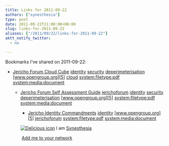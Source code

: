 ```yaml
---
title: Links for 2011-09-22
authors: ["synesthesia"]
type: post
date: 2011-09-22T21:00:00+00:00
slug: links-for-2011-09-22 
aliases: ["/2011/09/22/links-for-2011-09-22"]
aktt_notify_twitter:
  - no

---
```

Bookmarks I&#8217;ve shared on 2011-09-22:

  * [Jericho Forum Cloud Cube][1] 
    [identity][2] [security][3] [deperimeterisation][4] [www.opengroup.org][5] [cloud][6] [system:filetype:pdf][7] [system:media:document][8] </li> 
    
      * [Jericho Forum Self Assessment Guide][9] 
        [jerichoforum][10] [identity][2] [security][3] [deperimeterisation][4] [www.opengroup.org][5] [system:filetype:pdf][7] [system:media:document][8] </li> 
        
          * [Jericho Identity Commandments][11] 
            [identity][2] [www.opengroup.org][5] [jerichoforum][10] [system:filetype:pdf][7] [system:media:document][8] </li> </ul> 
            
            <p class="deliciouslink">
              <a href="https://del.icio.us/synesthesia" title="See all my bookmarks on del.icio.us"><img src="https://www.synesthesia.co.uk/images/deliciousicon.jpg" alt="Delicious icon" /></a>&nbsp;I am <a href="https://del.icio.us/synesthesia" title="See all my bookmarks on del.icio.us">Synesthesia</a>
            </p>
            
            <p class="deliciouslink">
              <a href="https://del.icio.us/network?add=synesthesia" title="Add me to your del.icio.us network"><img src="https://www.synesthesia.co.uk/images/add.gif" alt="" /></a>&nbsp;<a href="https://del.icio.us/network?add=synesthesia" title="Add me to your del.icio.us network">Add me to your network</a>
            </p>

 [1]: https://www.opengroup.org/jericho/cloud_cube_model_v1.0.pdf
 [2]: https://www.delicious.com/synesthesia/identity
 [3]: https://www.delicious.com/synesthesia/security
 [4]: https://www.delicious.com/synesthesia/deperimeterisation
 [5]: https://www.delicious.com/synesthesia/www.opengroup.org
 [6]: https://www.delicious.com/synesthesia/cloud
 [7]: https://www.delicious.com/synesthesia/system%3Afiletype%3Apdf
 [8]: https://www.delicious.com/synesthesia/system%3Amedia%3Adocument
 [9]: https://www.jerichoforum.org/SAS_Guide.pdf
 [10]: https://www.delicious.com/synesthesia/jerichoforum
 [11]: https://www.opengroup.org/jericho/Jericho%20Forum%20Identity%20Commandments%20v1.0.pdf